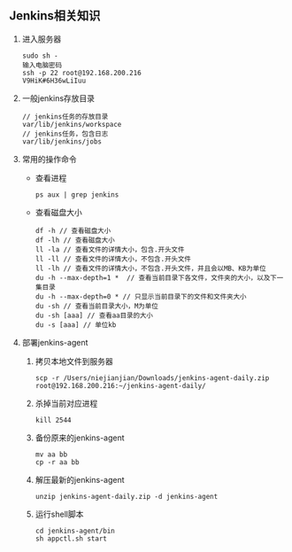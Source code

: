 ## Jenkins相关知识

1. 进入服务器

   ```
   sudo sh -  
   输入电脑密码
   ssh -p 22 root@192.168.200.216
   V9HiK#6H36wLiIuu

2. 一般jenkins存放目录

   ```
   // jenkins任务的存放目录
   var/lib/jenkins/workspace
   // jenkins任务，包含日志
   var/lib/jenkins/jobs
   ```

3. 常用的操作命令

   * 查看进程

     ```
     ps aux | grep jenkins

   * 查看磁盘大小

     ```
     df -h // 查看磁盘大小
     df -lh // 查看磁盘大小
     ll -la // 查看文件的详情大小，包含.开头文件
     ll -ll // 查看文件的详情大小，不包含.开头文件
     ll -lh // 查看文件的详情大小，不包含.开头文件，并且会以MB、KB为单位
     du -h --max-depth=1 *  // 查看当前目录下各文件，文件夹的大小，以及下一集目录
     du -h --max-depth=0 * // 只显示当前目录下的文件和文件夹大小
     du -sh // 查看当前目录大小，M为单位
     du -sh [aaa] // 查看aa目录的大小
     du -s [aaa] // 单位kb
     ```

4. 部署jenkins-agent

   1. 拷贝本地文件到服务器

      ```
      scp -r /Users/niejianjian/Downloads/jenkins-agent-daily.zip root@192.168.200.216:~/jenkins-agent-daily/
      ```

   2. 杀掉当前对应进程

      ```
      kill 2544
      ```

   3. 备份原来的jenkins-agent

      ```
      mv aa bb
      cp -r aa bb
      ```

   4. 解压最新的jenkins-agent

      ```
      unzip jenkins-agent-daily.zip -d jenkins-agent
      ```

   5. 运行shell脚本

      ```
      cd jenkins-agent/bin
      sh appctl.sh start
      ```
